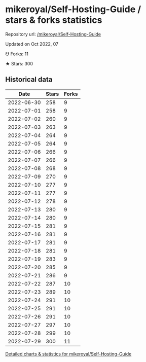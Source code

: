 # mikeroyal/Self-Hosting-Guide / stars & forks statistics

Repository url: [/mikeroyal/Self-Hosting-Guide](https://github.com/mikeroyal/Self-Hosting-Guide)

Updated on Oct 2022, 07

☋ Forks: 11

★ Stars: 300

## Historical data
| Date | Stars | Forks |
|------|-------|-------|
| 2022-06-30 | 258 | 9 | 
| 2022-07-01 | 258 | 9 | 
| 2022-07-02 | 260 | 9 | 
| 2022-07-03 | 263 | 9 | 
| 2022-07-04 | 264 | 9 | 
| 2022-07-05 | 264 | 9 | 
| 2022-07-06 | 266 | 9 | 
| 2022-07-07 | 266 | 9 | 
| 2022-07-08 | 268 | 9 | 
| 2022-07-09 | 270 | 9 | 
| 2022-07-10 | 277 | 9 | 
| 2022-07-11 | 277 | 9 | 
| 2022-07-12 | 278 | 9 | 
| 2022-07-13 | 280 | 9 | 
| 2022-07-14 | 280 | 9 | 
| 2022-07-15 | 281 | 9 | 
| 2022-07-16 | 281 | 9 | 
| 2022-07-17 | 281 | 9 | 
| 2022-07-18 | 281 | 9 | 
| 2022-07-19 | 283 | 9 | 
| 2022-07-20 | 285 | 9 | 
| 2022-07-21 | 286 | 9 | 
| 2022-07-22 | 287 | 10 | 
| 2022-07-23 | 289 | 10 | 
| 2022-07-24 | 291 | 10 | 
| 2022-07-25 | 291 | 10 | 
| 2022-07-26 | 291 | 10 | 
| 2022-07-27 | 297 | 10 | 
| 2022-07-28 | 299 | 10 | 
| 2022-07-29 | 300 | 11 | 


[Detailed charts & statistics for mikeroyal/Self-Hosting-Guide](https://reviewgithub.com/rep/mikeroyal/Self-Hosting-Guide)
